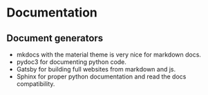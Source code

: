 # Documentation

## Document generators

- mkdocs with the material theme is very nice for markdown docs.
- pydoc3 for documenting python code.
- Gatsby for building full websites from markdown and js.
- Sphinx for proper python documentation and read the docs compatibility.